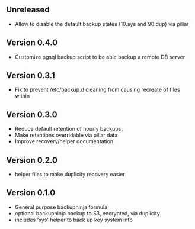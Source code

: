 ## Unreleased

* Allow to disable the default backup states (10.sys and 90.dup) via pillar

## Version 0.4.0

* Customize pgsql backup script to be able backup a remote DB server

## Version 0.3.1

* Fix to prevent /etc/backup.d cleaning from causing recreate of files within

## Version 0.3.0

* Reduce default retention of hourly backups.
* Make retentions overridable via pillar data
* Improve recovery/helper documentation

## Version 0.2.0

* helper files to make duplicity recovery easier

## Version 0.1.0

* General purpose backupninja formula
* optional backupninja backup to S3, encrypted, via duplicity
* includes 'sys' helper to back up key system info
